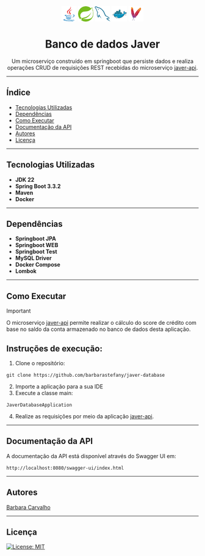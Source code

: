 <div align="center">
  <img src="https://raw.githubusercontent.com/devicons/devicon/master/icons/java/java-original.svg" alt="Java" width="40" height="40"/>
  <img src="https://raw.githubusercontent.com/devicons/devicon/master/icons/spring/spring-original.svg" alt="Spring" width="40" height="40"/>
  <img src="https://raw.githubusercontent.com/devicons/devicon/master/icons/mysql/mysql-original.svg" alt="MySQL" width="40" height="40"/>
  <img src="https://raw.githubusercontent.com/devicons/devicon/master/icons/docker/docker-original.svg" alt="Docker" width="40" height="40"/>
  <img src="https://raw.githubusercontent.com/devicons/devicon/master/icons/maven/maven-original.svg" alt="Maven" width="40" height="40"/>
  <br>
  <h1>Banco de dados Javer</h1>
  <p>Um microserviço construído em springboot que persiste dados e realiza operações CRUD de requisições REST recebidas do microserviço <a href="https://github.com/barbarastefany/javer-api">javer-api</a>.</p>
</div>

---
## Índice
- [Tecnologias Utilizadas](#tecnologias-utilizadas)
- [Dependências](#dependências)
- [Como Executar](#como-executar)
- [Documentação da API](#documentação-da-api)
- [Autores](#autores)
- [Licença](#licença)

---
## Tecnologias Utilizadas <a id="tecnologias-utilizadas"></a>
- **JDK 22**
- **Spring Boot 3.3.2**
- **Maven**
- **Docker**

---
## Dependências <a id="dependências"></a>
- **Springboot JPA**
- **Springboot WEB**
- **Springboot Test**
- **MySQL Driver**
- **Docker Compose**
- **Lombok**
  
---
## Como Executar <a id="como-executar"></a>
> [!IMPORTANT] 
> O microserviço [javer-api](https://github.com/barbarastefany/javer-api) permite realizar o cálculo do score de crédito com base no saldo da conta armazenado no banco de dados desta aplicação.
## Instruções de execução:
1. Clone o repositório:
```
git clone https://github.com/barbarastefany/javer-database
```
2. Importe a aplicação para a sua IDE
3. Execute a classe main:
```
JaverDatabaseApplication
```
4. Realize as requisições por meio da aplicação [javer-api](https://github.com/barbarastefany/javer-api).

---
## Documentação da API
A documentação da API está disponível através do Swagger UI em:
```
http://localhost:8080/swagger-ui/index.html
```
---
## Autores
[Barbara Carvalho](https://github.com/barbarastefany)

---
## Licença
[![License: MIT](https://img.shields.io/badge/License-MIT-yellow.svg)](https://opensource.org/licenses/MIT)
